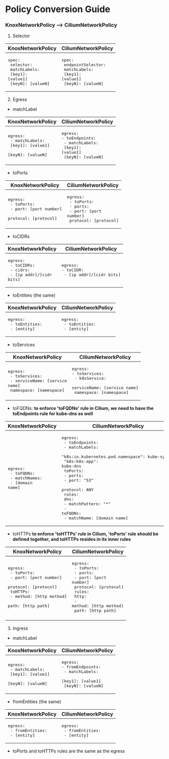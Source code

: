 # Policy Conversion Guide

### KnoxNetworkPolicy --> CiliumNetworkPolicy

1. Selector

|KnoxNetworkPolicy|CiliumNetworkPolicy|
|-----------------|-------------------|
|<pre>spec:<br />  selector:<br />    matchLabels:<br />      [key1]: [value1]<br />      [keyN]: [valueN]</pre>|<pre>spec:<br />  endpointSelector:<br />    matchLabels:<br />      [key1]: [value1]<br />      [keyN]: [valueN]</pre>|


2. Egress

- matchLabel
   
|KnoxNetworkPolicy|CiliumNetworkPolicy|
|-----------------|-------------------|
|<pre>egress:<br />  - matchLabels:<br />      [key1]: [value1]<br />      [keyN]: [valueN]</pre>|<pre>egress:<br />- toEndpoints:<br />  - matchLabels:<br />      [key1]: [value1]<br />      [keyN]: [valueN]</pre>|

- toPorts

|KnoxNetworkPolicy|CiliumNetworkPolicy|
|-----------------|-------------------|
|<pre>egress:<br />  - toPorts:<br />    - port: [port number]<br />      protocol: [protocol]</pre>|<pre>egress:<br />  - toPorts:<br />    - ports:<br />      - port: [port number]<br />        protocol: [protocol]</pre>|

- toCIDRs

|KnoxNetworkPolicy|CiliumNetworkPolicy|
|-----------------|-------------------|
|<pre>egress:<br />  - toCIDRs:<br />    - cidrs:<br />      - [ip addr]/[cidr bits]</pre>|<pre>egress:<br />- toCIDR:<br />  - [ip addr]/[cidr bits]</pre>|

- toEntities (the same)

|KnoxNetworkPolicy|CiliumNetworkPolicy|
|-----------------|-------------------|
|<pre>egress:<br />  - toEntities:<br />    - [entity]</pre>|<pre>egress:<br />  - toEntities:<br />    - [entity]</pre>|

- toServices

|KnoxNetworkPolicy|CiliumNetworkPolicy|
|-----------------|-------------------|
|<pre>egress:<br />  - toServices:<br />    - serviceName: [service name]<br />      namespace: [namespace]</pre>|<pre>egress:<br />- toServices:<br />  - k8sService:<br />      serviceName: [service name]<br />      namespace: [namespace]</pre>|

- toFQDNs: **to enforce 'toFQDNs' rule in Cilium, we need to have the toEndpoints rule for kube-dns as well**

|KnoxNetworkPolicy|CiliumNetworkPolicy|
|-----------------|-------------------|
|<pre>egress:<br />  - toFQDNs:<br />    - matchNames:<br />      - [domain name]</pre>|<pre>egress:<br />  - toEndpoints:<br />    - matchLabels:<br />        "k8s:io.kubernetes.pod.namespace": kube-system<br />        "k8s:k8s-app": kube-dns<br />    toPorts:<br />      - ports:<br />         - port: "53"<br />           protocol: ANY<br />        rules:<br />          dns:<br />            - matchPattern: "*"<br />  - toFQDNs:<br />      - matchName: [domain name]</pre>|

- toHTTPs **to enforce 'toHTTPs' rule in Cilium, 'toPorts' rule should be defined together, and toHTTPs resides in its inner rules**

|KnoxNetworkPolicy|CiliumNetworkPolicy|
|-----------------|-------------------|
|<pre>egress:<br />  - toPorts:<br />    - port: [port number]<br />      protocol: [protocol]<br />    toHTTPs:<br />    - method: [http method]<br />      path: [http path]</pre>|<pre>egress:<br />  - toPorts:<br />    - ports:<br />      - port: [port number]<br />        protocol: [protocol]<br />      rules:<br />        http:<br />        - method: [http method]<br />          path: [http path]
</pre>|

3. Ingress

- matchLabel
   
|KnoxNetworkPolicy|CiliumNetworkPolicy|
|-----------------|-------------------|
|<pre>egress:<br />  - matchLabels:<br />      [key1]: [value1]<br />      [keyN]: [valueN]</pre>|<pre>egress:<br />- fromEndpoints:<br />  - matchLabels:<br />      [key1]: [value1]<br />      [keyN]: [valueN]</pre>|

- fromEntities (the same)

|KnoxNetworkPolicy|CiliumNetworkPolicy|
|-----------------|-------------------|
|<pre>egress:<br />  - fromEntities:<br />    - [entity]</pre>|<pre>egress:<br />  - fromEntities:<br />    - [entity]</pre>|

- toPorts and toHTTPs rules are the same as the egress
